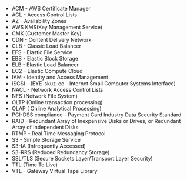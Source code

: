 - ACM - AWS Certificate Manager
- ACL - Access Control Lists 
- AZ - Availability Zones
- AWS KMS(Key Management Service)
- CMK (Customer Master Key)
- CDN - Content Delivery Network 
- CLB - Classic Load Balancer
- EFS - Elastic File Service
- EBS - Elastic Block Storage
- ELB - Elastic Load Balancer
- EC2 – Elastic Compute Cloud
- IAM - Identity and Access Management
- iSCSI – (EYE-skuz-ee - Internet Small Computer Systems Interface) 
- NACL - Network Access Control Lists
- NFS (Network File System)
- OLTP (Online transaction processing)
- OLAP ( Online Analytical Processing)
- PCI-DSS compliance - Payment Card Industry Data Security Standard
- RAID - Redundant Array of Inexpensive Disks or Drives, or Redundant Array of Independent Disks
- RTMP - Real Time Messaging Protocol
- S3 - Simple Storage Service
- S3-IA (Infrequently Accessed) 
- S3-RRS (Reduced Redundancy Storage)
- SSL/TLS (Secure Sockets Layer/Transport Layer Security)
- TTL (Time To Live)
- VTL - Gateway Virtual Tape Library 
